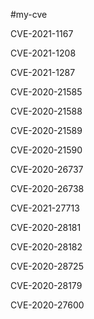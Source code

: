 #my-cve

CVE-2021-1167

CVE-2021-1208

CVE-2021-1287

CVE-2020-21585

CVE-2020-21588

CVE-2020-21589

CVE-2020-21590

CVE-2020-26737

CVE-2020-26738

CVE-2021-27713

CVE-2020-28181

CVE-2020-28182

CVE-2020-28725

CVE-2020-28179

CVE-2020-27600










